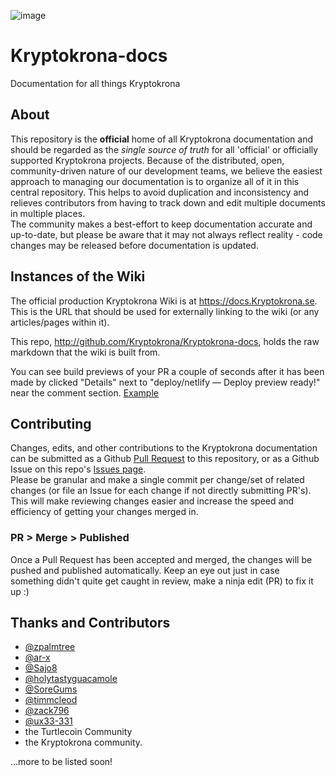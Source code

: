 ![image](https://camo.githubusercontent.com/f5d34152294d08caedf05224685b39b6b8d695b0/68747470733a2f2f692e696d6775722e636f6d2f304e6a654548552e706e67)

# Kryptokrona-docs
Documentation for all things Kryptokrona

## About
This repository is the **official** home of all Kryptokrona documentation and should be regarded as the *single source of truth* for all 'official' or officially supported Kryptokrona projects. Because of the distributed, open, community-driven nature of our development teams, we believe the easiest approach to managing our documentation is to organize all of it in this central repository. This helps to avoid duplication and inconsistency and relieves contributors from having to track down and edit multiple documents in multiple places.  
The community makes a best-effort to keep documentation accurate and up-to-date, but please be aware that it may not always reflect reality - code changes may be released before documentation is updated.

## Instances of the Wiki

The official production Kryptokrona Wiki is at https://docs.Kryptokrona.se. This is the URL that should be used for externally linking to the wiki (or any articles/pages within it).

This repo, http://github.com/Kryptokrona/Kryptokrona-docs, holds the raw markdown that the wiki is built from.

You can see build previews of your PR a couple of seconds after it has been made by clicked "Details" next to "deploy/netlify — Deploy preview ready!" near the comment section. [Example](https://i.imgur.com/dR0bPlI.png) 
## Contributing

Changes, edits, and other contributions to the Kryptokrona documentation can be submitted as a Github [Pull Request](https://github.com/Kryptokrona/Kryptokrona-docs/pulls) to this repository, or as a Github Issue on this repo's [Issues page](https://github.com/Kryptokrona/Kryptokrona-docs/issues).  
Please be granular and make a single commit per change/set of related changes (or file an Issue for each change if not directly submitting PR's). This will make reviewing changes easier and increase the speed and efficiency of getting your changes merged in.

### PR > Merge > Published

Once a Pull Request has been accepted and merged, the changes will be pushed and published automatically. Keep an eye out just in case something didn't quite get caught in review, make a ninja edit (PR) to fix it up :)
 

## Thanks and Contributors

- [@zpalmtree](https://github.com/zpalmtree/)
- [@ar-x](https://github.com/ar-x/)
- [@Sajo8](https://github.com/Sajo8/)
- [@holytastyguacamole](https://github.com/holytastyguacamole/)
- [@SoreGums](https://github.com/SoreGums/)
- [@timmcleod](https://github.com/timmcleod/)
- [@zack796](https://github.com/zack796/)
- [@ux33-331](https://github.com/ux33-331/)
- the Turtlecoin Community
- the Kryptokrona community.

...more to be listed soon!
